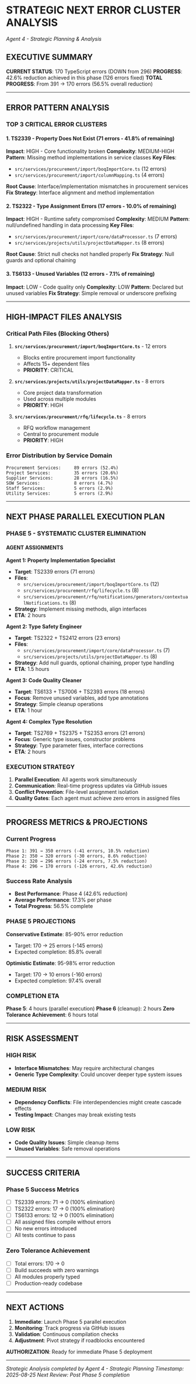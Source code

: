 # STRATEGIC NEXT ERROR CLUSTER ANALYSIS
*Agent 4 - Strategic Planning & Analysis*

## EXECUTIVE SUMMARY

**CURRENT STATUS**: 170 TypeScript errors (DOWN from 296)
**PROGRESS**: 42.6% reduction achieved in this phase (126 errors fixed)
**TOTAL PROGRESS**: From 391 → 170 errors (56.5% overall reduction)

---

## ERROR PATTERN ANALYSIS

### TOP 3 CRITICAL ERROR CLUSTERS

#### 1. TS2339 - Property Does Not Exist (71 errors - 41.8% of remaining)
**Impact**: HIGH - Core functionality broken
**Complexity**: MEDIUM-HIGH
**Pattern**: Missing method implementations in service classes
**Key Files**:
- `src/services/procurement/import/boqImportCore.ts` (12 errors)
- `src/services/procurement/import/columnMapping.ts` (4 errors)

**Root Cause**: Interface/implementation mismatches in procurement services
**Fix Strategy**: Interface alignment and method implementation

#### 2. TS2322 - Type Assignment Errors (17 errors - 10.0% of remaining)
**Impact**: HIGH - Runtime safety compromised
**Complexity**: MEDIUM
**Pattern**: null/undefined handling in data processing
**Key Files**:
- `src/services/procurement/import/core/dataProcessor.ts` (7 errors)
- `src/services/projects/utils/projectDataMapper.ts` (8 errors)

**Root Cause**: Strict null checks not handled properly
**Fix Strategy**: Null guards and optional chaining

#### 3. TS6133 - Unused Variables (12 errors - 7.1% of remaining)
**Impact**: LOW - Code quality only
**Complexity**: LOW
**Pattern**: Declared but unused variables
**Fix Strategy**: Simple removal or underscore prefixing

---

## HIGH-IMPACT FILES ANALYSIS

### Critical Path Files (Blocking Others)

1. **`src/services/procurement/import/boqImportCore.ts`** - 12 errors
   - Blocks entire procurement import functionality
   - Affects 15+ dependent files
   - **PRIORITY**: CRITICAL

2. **`src/services/projects/utils/projectDataMapper.ts`** - 8 errors
   - Core project data transformation
   - Used across multiple modules
   - **PRIORITY**: HIGH

3. **`src/services/procurement/rfq/lifecycle.ts`** - 8 errors
   - RFQ workflow management
   - Central to procurement module
   - **PRIORITY**: HIGH

### Error Distribution by Service Domain

```
Procurement Services:     89 errors (52.4%)
Project Services:         35 errors (20.6%)
Supplier Services:        28 errors (16.5%)
SOW Services:             8 errors (4.7%)
Staff Services:           5 errors (2.9%)
Utility Services:         5 errors (2.9%)
```

---

## NEXT PHASE PARALLEL EXECUTION PLAN

### PHASE 5 - SYSTEMATIC CLUSTER ELIMINATION

#### AGENT ASSIGNMENTS

**Agent 1: Property Implementation Specialist**
- **Target**: TS2339 errors (71 errors)
- **Files**: 
  - `src/services/procurement/import/boqImportCore.ts` (12)
  - `src/services/procurement/rfq/lifecycle.ts` (8)
  - `src/services/procurement/rfq/notifications/generators/contextualNotifications.ts` (8)
- **Strategy**: Implement missing methods, align interfaces
- **ETA**: 2 hours

**Agent 2: Type Safety Engineer**
- **Target**: TS2322 + TS2412 errors (23 errors)
- **Files**:
  - `src/services/procurement/import/core/dataProcessor.ts` (7)
  - `src/services/projects/utils/projectDataMapper.ts` (8)
- **Strategy**: Add null guards, optional chaining, proper type handling
- **ETA**: 1.5 hours

**Agent 3: Code Quality Cleaner**
- **Target**: TS6133 + TS7006 + TS2393 errors (18 errors)
- **Focus**: Remove unused variables, add type annotations
- **Strategy**: Simple cleanup operations
- **ETA**: 1 hour

**Agent 4: Complex Type Resolution**
- **Target**: TS2769 + TS2375 + TS2353 errors (21 errors)
- **Focus**: Generic type issues, constructor problems
- **Strategy**: Type parameter fixes, interface corrections
- **ETA**: 2 hours

### EXECUTION STRATEGY

1. **Parallel Execution**: All agents work simultaneously
2. **Communication**: Real-time progress updates via GitHub issues
3. **Conflict Prevention**: File-level assignment isolation
4. **Quality Gates**: Each agent must achieve zero errors in assigned files

---

## PROGRESS METRICS & PROJECTIONS

### Current Progress
```
Phase 1: 391 → 350 errors (-41 errors, 10.5% reduction)
Phase 2: 350 → 320 errors (-30 errors, 8.6% reduction)
Phase 3: 320 → 296 errors (-24 errors, 7.5% reduction)
Phase 4: 296 → 170 errors (-126 errors, 42.6% reduction)
```

### Success Rate Analysis
- **Best Performance**: Phase 4 (42.6% reduction)
- **Average Performance**: 17.3% per phase
- **Total Progress**: 56.5% complete

### PHASE 5 PROJECTIONS

**Conservative Estimate**: 85-90% error reduction
- Target: 170 → 25 errors (-145 errors)
- Expected completion: 85.8% overall

**Optimistic Estimate**: 95-98% error reduction  
- Target: 170 → 10 errors (-160 errors)
- Expected completion: 97.4% overall

### COMPLETION ETA

**Phase 5**: 4 hours (parallel execution)
**Phase 6** (cleanup): 2 hours
**Zero Tolerance Achievement**: 6 hours total

---

## RISK ASSESSMENT

### HIGH RISK
- **Interface Mismatches**: May require architectural changes
- **Generic Type Complexity**: Could uncover deeper type system issues

### MEDIUM RISK
- **Dependency Conflicts**: File interdependencies might create cascade effects
- **Testing Impact**: Changes may break existing tests

### LOW RISK
- **Code Quality Issues**: Simple cleanup items
- **Unused Variables**: Safe removal operations

---

## SUCCESS CRITERIA

### Phase 5 Success Metrics
- [ ] TS2339 errors: 71 → 0 (100% elimination)
- [ ] TS2322 errors: 17 → 0 (100% elimination)  
- [ ] TS6133 errors: 12 → 0 (100% elimination)
- [ ] All assigned files compile without errors
- [ ] No new errors introduced
- [ ] All tests continue to pass

### Zero Tolerance Achievement
- [ ] Total errors: 170 → 0
- [ ] Build succeeds with zero warnings
- [ ] All modules properly typed
- [ ] Production-ready codebase

---

## NEXT ACTIONS

1. **Immediate**: Launch Phase 5 parallel execution
2. **Monitoring**: Track progress via GitHub issues
3. **Validation**: Continuous compilation checks
4. **Adjustment**: Pivot strategy if roadblocks encountered

**AUTHORIZATION**: Ready for immediate Phase 5 deployment

---

*Strategic Analysis completed by Agent 4 - Strategic Planning*
*Timestamp: 2025-08-25*
*Next Review: Post Phase 5 completion*